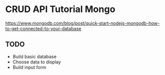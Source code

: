 # CRUD API Tutorial Mongo

<https://www.mongodb.com/blog/post/quick-start-nodejs-mongodb-how-to-get-connected-to-your-database>

## TODO

- Build basic database
- Choose data to display
- Build input form
